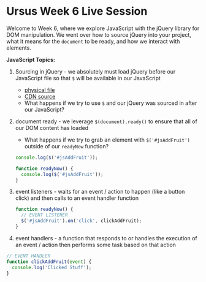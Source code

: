 # Ursus Week 6 Live Session

Welcome to Week 6, where we explore JavaScript with the jQuery library for DOM manipulation. We went over how to source jQuery into your project, what it means for the `document` to be ready, and how we interact with elements.

**JavaScript Topics:**

1. Sourcing in jQuery - we absolutely must load jQuery before our JavaScript file so that `$` will be available in our JavaScript
    - [physical file](https://jquery.com/download/)
    - [CDN source](https://developers.google.com/speed/libraries#jquery)
    - What happens if we try to use `$` and our jQuery was sourced in after our JavaScript?
1. document ready - we leverage `$(document).ready()` to ensure that all of our DOM content has loaded
    - What happens if we try to grab an element with `$('#jsAddFruit')` outside of our `readyNow` function?

    ```js
    console.log($('#jsAddFruit'));

    function readyNow() {
      console.log($('#jsAddFruit'));
    }
    ```

1. event listeners - waits for an event / action to happen (like a button click) and then calls to an event handler function

    ```js
    function readyNow() {
      // EVENT LISTENER
      $('#jsAddFruit').on('click', clickAddFruit);
    }
    ```

1. event handlers - a function that responds to or handles the execution of an event / action then performs some task based on that action

  ```js
  // EVENT HANDLER
  function clickAddFruit(event) {
    console.log('Clicked Stuff');
  }
  ```
